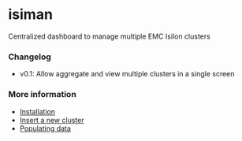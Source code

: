 isiman
======

Centralized dashboard to manage multiple EMC Isilon clusters

### Changelog

- v0.1: Allow aggregate and view multiple clusters in a single screen

### More information

- [Installation](https://github.com/Italux/isiman/wiki/Installation)
- [Insert a new cluster](https://github.com/Italux/isiman/wiki/Insert-a-new-cluster)
- [Populating data](https://github.com/Italux/isiman/wiki/Populating-IsiMan-database)